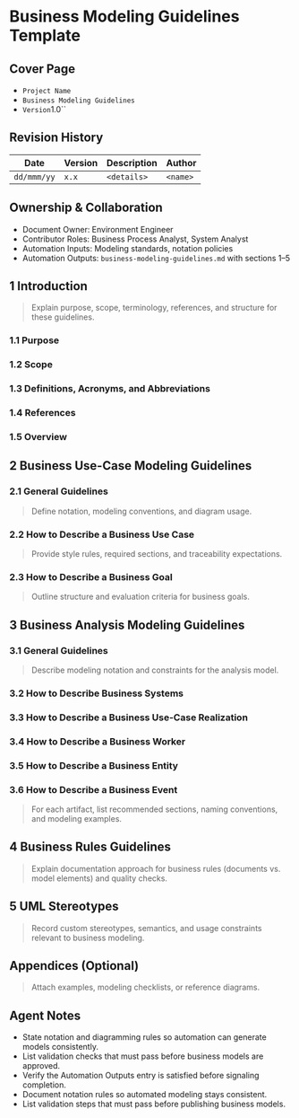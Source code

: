 # Business Modeling Guidelines Template

## Cover Page

- ``Project Name``
- `Business Modeling Guidelines`
- `Version`1.0``

## Revision History

| Date | Version | Description | Author |
| --- | --- | --- | --- |
| ``dd/mmm/yy``|``x.x``|`<details>`|`<name>` |

## Ownership & Collaboration

- Document Owner: Environment Engineer
- Contributor Roles: Business Process Analyst, System Analyst
- Automation Inputs: Modeling standards, notation policies
- Automation Outputs: `business-modeling-guidelines.md` with sections 1–5

## 1 Introduction

> Explain purpose, scope, terminology, references, and structure for these guidelines.

### 1.1 Purpose

### 1.2 Scope

### 1.3 Definitions, Acronyms, and Abbreviations

### 1.4 References

### 1.5 Overview

## 2 Business Use-Case Modeling Guidelines

### 2.1 General Guidelines

> Define notation, modeling conventions, and diagram usage.

### 2.2 How to Describe a Business Use Case

> Provide style rules, required sections, and traceability expectations.

### 2.3 How to Describe a Business Goal

> Outline structure and evaluation criteria for business goals.

## 3 Business Analysis Modeling Guidelines

### 3.1 General Guidelines

> Describe modeling notation and constraints for the analysis model.

### 3.2 How to Describe Business Systems

### 3.3 How to Describe a Business Use-Case Realization

### 3.4 How to Describe a Business Worker

### 3.5 How to Describe a Business Entity

### 3.6 How to Describe a Business Event

> For each artifact, list recommended sections, naming conventions, and modeling examples.

## 4 Business Rules Guidelines

> Explain documentation approach for business rules (documents vs. model elements) and quality checks.

## 5 UML Stereotypes

> Record custom stereotypes, semantics, and usage constraints relevant to business modeling.

## Appendices (Optional)

> Attach examples, modeling checklists, or reference diagrams.

## Agent Notes

- State notation and diagramming rules so automation can generate models consistently.
- List validation checks that must pass before business models are approved.
- Verify the Automation Outputs entry is satisfied before signaling completion.
- Document notation rules so automated modeling stays consistent.
- List validation steps that must pass before publishing business models.
